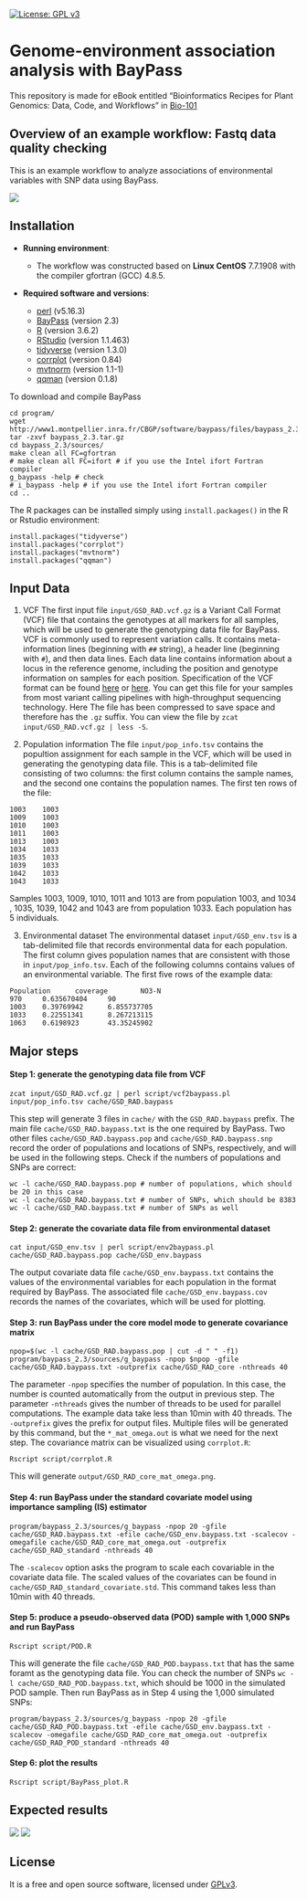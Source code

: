 [![License: GPL v3](https://img.shields.io/badge/License-GPL%20v3-blue.svg)](http://www.gnu.org/licenses/gpl-3.0)

# Genome-environment association analysis with BayPass

This repository is made for eBook entitled “Bioinformatics Recipes for Plant Genomics: Data, Code, and Workflows” in [Bio-101](https://cn.bio-protocol.org/bio101/default.aspx)

## Overview of an example workflow: Fastq data quality checking

This is an example workflow to analyze associations of environmental variables with SNP data using BayPass. 

![](graphs/Workflow.png)

## Installation

- __Running environment__: 
    - The workflow was constructed based on __Linux CentOS__ 7.7.1908 with the compiler gfortran (GCC) 4.8.5.

- __Required software and versions__: 

    - [perl](http://www.perl.org/) (v5.16.3)
    - [BayPass](http://www1.montpellier.inra.fr/CBGP/software/baypass/) (version 2.3)
    - [R](https://www.r-project.org/) (version 3.6.2)
    - [RStudio](https://rstudio.com/) (version 1.1.463)
    - [tidyverse](https://www.tidyverse.org) (version 1.3.0)
    - [corrplot](https://github.com/taiyun/corrplot) (version 0.84)
    - [mvtnorm](http://mvtnorm.R-forge.R-project.org) (version 1.1-1)
    - [qqman](https://www.rdocumentation.org/packages/qqman) (version 0.1.8)

To download and compile BayPass
```
cd program/
wget http://www1.montpellier.inra.fr/CBGP/software/baypass/files/baypass_2.3.tar.gz
tar -zxvf baypass_2.3.tar.gz
cd baypass_2.3/sources/
make clean all FC=gfortran
# make clean all FC=ifort # if you use the Intel ifort Fortran compiler
g_baypass -help # check
# i_baypass -help # if you use the Intel ifort Fortran compiler
cd ..
```

The R packages can be installed simply using `install.packages()` in the R or Rstudio environment:
```
install.packages("tidyverse")
install.packages("corrplot")
install.packages("mvtnorm")
install.packages("qqman")
```


## Input Data

1. VCF
The first input file `input/GSD_RAD.vcf.gz` is a Variant Call Format (VCF) file that contains the genotypes at all markers for all samples, which will be used to generate the genotyping data file for BayPass. 
VCF is commonly used to represent variation calls. It contains meta-information lines (beginning with `##` string), a header line (beginning with `#`), and then data lines. 
Each data line contains information about a locus in the reference genome, including the position and genotype information on samples for each position.
Specification of the VCF format can be found [here](https://gatk.broadinstitute.org/hc/en-us/articles/360035531692-VCF-Variant-Call-Format) or [here](https://samtools.github.io/hts-specs/VCFv4.2.pdf). 
You can get this file for your samples from most variant calling pipelines with high-throughput sequencing technology.
Here The file has been compressed to save space and therefore has the `.gz` suffix.
You can view the file by `zcat input/GSD_RAD.vcf.gz | less -S`.

2. Population information
The file `input/pop_info.tsv` contains the popultion assignment for each sample in the VCF, which will be used in generating the genotyping data file.
This is a tab-delimited file consisting of two columns: the first column contains the sample names, and the second one contains the population names. 
The first ten rows of the file:
```
1003	1003
1009	1003
1010	1003
1011	1003
1013	1003
1034	1033
1035	1033
1039	1033
1042	1033
1043	1033
```
Samples 1003, 1009, 1010, 1011 and 1013 are from population 1003, and 1034 , 1035, 1039, 1042 and 1043 are from population 1033. Each population has 5 individuals.

3. Environmental dataset
The environmental dataset `input/GSD_env.tsv` is a tab-delimited file that records environmental data for each population.
The first column gives population names that are consistent with those in `input/pop_info.tsv`. 
Each of the following columns contains values of an environmental variable.
The first five rows of the example data:
```
Population      coverage        NO3-N
970     0.635670404     90
1003    0.39769942      6.855737705
1033    0.22551341      8.267213115
1063    0.6198923       43.35245902
```


## Major steps

#### Step 1:  generate the genotyping data file from VCF
```
zcat input/GSD_RAD.vcf.gz | perl script/vcf2baypass.pl input/pop_info.tsv cache/GSD_RAD.baypass
```
This step will generate 3 files in `cache/` with the `GSD_RAD.baypass` prefix. The main file `cache/GSD_RAD.baypass.txt` is the one required by BayPass. 
Two other files `cache/GSD_RAD.baypass.pop` and `cache/GSD_RAD.baypass.snp` record the order of populations and locations of SNPs, respectively, and will be used in the following steps. 
Check if the numbers of populations and SNPs are correct: 
```
wc -l cache/GSD_RAD.baypass.pop # number of populations, which should be 20 in this case
wc -l cache/GSD_RAD.baypass.txt # number of SNPs, which should be 8383
wc -l cache/GSD_RAD.baypass.txt # number of SNPs as well
```

#### Step 2: generate the covariate data file from environmental dataset
```
cat input/GSD_env.tsv | perl script/env2baypass.pl cache/GSD_RAD.baypass.pop cache/GSD_env.baypass
```
The output covariate data file `cache/GSD_env.baypass.txt` contains the values of the environmental variables for each population in the format required by BayPass.
The associated file `cache/GSD_env.baypass.cov` records the names of the covariates, which will be used for plotting.

#### Step 3: run BayPass under the core model mode to generate covariance matrix
```
npop=$(wc -l cache/GSD_RAD.baypass.pop | cut -d " " -f1)
program/baypass_2.3/sources/g_baypass -npop $npop -gfile cache/GSD_RAD.baypass.txt -outprefix cache/GSD_RAD_core -nthreads 40
```
The parameter `-npop` specifies the number of population. In this case, the number is counted automatically from the output in previous step. 
The parameter `-nthreads` gives the number of threads to be used for parallel computations. The example data take less than 10min with 40 threads.
The `-outprefix` gives the prefix for output files. Multiple files will be generated by this command, but the `*_mat_omega.out` is what we need for the next step.
The covariance matrix can be visualized using `corrplot.R`:
```
Rscript script/corrplot.R
```
This will generate `output/GSD_RAD_core_mat_omega.png`.

#### Step 4: run BayPass under the standard covariate model using importance sampling (IS) estimator
```
program/baypass_2.3/sources/g_baypass -npop 20 -gfile cache/GSD_RAD.baypass.txt -efile cache/GSD_env.baypass.txt -scalecov -omegafile cache/GSD_RAD_core_mat_omega.out -outprefix cache/GSD_RAD_standard -nthreads 40
```
The `-scalecov` option asks the program to scale each covariable in the covariate data file.
The scaled values of the covariates can be found in `cache/GSD_RAD_standard_covariate.std`.
This command takes less than 10min with 40 threads. 

#### Step 5: produce a pseudo-observed data (POD) sample with 1,000 SNPs and run BayPass
```
Rscript script/POD.R
```
This will generate the file `cache/GSD_RAD_POD.baypass.txt` that has the same foramt as the genotyping data file.
You can check the number of SNPs `wc -l cache/GSD_RAD_POD.baypass.txt`, which should be 1000 in the simulated POD sample.
Then run BayPass as in Step 4 using the 1,000 simulated SNPs:
```
program/baypass_2.3/sources/g_baypass -npop 20 -gfile cache/GSD_RAD_POD.baypass.txt -efile cache/GSD_env.baypass.txt -scalecov -omegafile cache/GSD_RAD_core_mat_omega.out -outprefix cache/GSD_RAD_POD_standard -nthreads 40
```

#### Step 6: plot the results
```
Rscript script/BayPass_plot.R
```

## Expected results

![](graphs/BayPass_plot.coverage.png)
![](graphs/BayPass_plot.NO3-N.png)


## License
It is a free and open source software, licensed under [GPLv3](https://github.com/github/choosealicense.com/blob/gh-pages/_licenses/gpl-3.0.txt).
